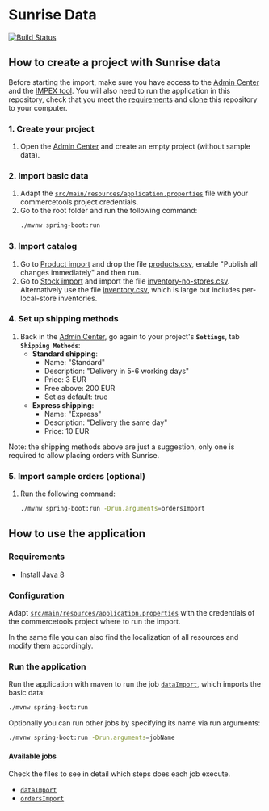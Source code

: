 # Sunrise Data

[![Build Status](https://travis-ci.org/commercetools/commercetools-sunrise-data.svg?branch=master)](https://travis-ci.org/commercetools/commercetools-sunrise-data)


## How to create a project with Sunrise data

Before starting the import, make sure you have access to the [Admin Center](https://admin.commercetools.com) and the [IMPEX tool](https://impex.commercetools.com/). You will also need to run the application in this repository, check that you meet the [requirements](#requirements) and [clone](https://help.github.com/articles/cloning-a-repository/) this repository to your computer.


### 1. Create your project
1. Open the [Admin Center](https://admin.commercetools.com) and create an empty project (without sample data).

        
### 2. Import basic data
1. Adapt the [`src/main/resources/application.properties`](src/main/resources/application.properties) file with your commercetools project credentials.
2. Go to the root folder and run the following command:
    ```bash
    ./mvnw spring-boot:run
    ```

### 3. Import catalog
1. Go to [Product import](https://impex.commercetools.com/commands/product-import) and drop the file [products.csv](https://raw.githubusercontent.com/commercetools/commercetools-sunrise-data/master/data/products/products.csv), enable "Publish all changes immediately" and then run.
2. Go to [Stock import](https://impex.commercetools.com/commands/stock-import) and import the file [inventory-no-stores.csv](https://raw.githubusercontent.com/commercetools/commercetools-sunrise-data/master/data/inventory/inventory-no-stores.csv). Alternatively use the file [inventory.csv](https://raw.githubusercontent.com/commercetools/commercetools-sunrise-data/master/data/inventory/inventory.csv), which is large but includes per-local-store inventories.

### 4. Set up shipping methods

1. Back in the [Admin Center](https://admin.commercetools.com), go again to your project's **`Settings`**, tab **`Shipping Methods`**:
    - **Standard shipping**:
        - Name: "Standard"
        - Description: "Delivery in 5-6 working days"
        - Price: 3 EUR
        - Free above: 200 EUR
        - Set as default: true
    - **Express shipping**:
        - Name: "Express"
        - Description: "Delivery the same day"
        - Price: 10 EUR

Note: the shipping methods above are just a suggestion, only one is required to allow placing orders with Sunrise.

### 5. Import sample orders (optional)
1. Run the following command:
    ```bash
    ./mvnw spring-boot:run -Drun.arguments=ordersImport
    ```
    
## How to use the application

### Requirements

- Install [Java 8](http://www.oracle.com/technetwork/java/javase/downloads/jdk8-downloads-2133151.html)

### Configuration

Adapt [`src/main/resources/application.properties`](src/main/resources/application.properties) with the credentials of the commercetools project where to run the import. 

In the same file you can also find the localization of all resources and modify them accordingly.

### Run the application

Run the application with maven to run the job [`dataImport`](/src/main/java/com/commercetools/dataimport/DataImportJobConfiguration.java), which imports the basic data:
```bash
./mvnw spring-boot:run
``` 

Optionally you can run other jobs by specifying its name via run arguments:
```bash
./mvnw spring-boot:run -Drun.arguments=jobName
```

#### Available jobs

Check the files to see in detail which steps does each job execute.

- [`dataImport`](/src/main/java/com/commercetools/dataimport/DataImportJobConfiguration.java)
- [`ordersImport`](/src/main/java/com/commercetools/dataimport/OrdersImportJobConfiguration.java)